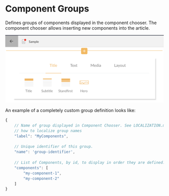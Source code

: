 # Component Groups

Defines groups of components displayed in the component chooser. The component chooser allows inserting new components into the article.

![Change Component](./images/groups.png)

An example of a completely custom group definition looks like:

```javascript
{
    // Name of group displayed in Component Chooser. See LOCALIZATION.md for information on 
    // how to localize group names
    "label": "MyComponents",

    // Unique identifier of this group.
    "name": 'group-identifier',

    // List of Components, by id, to display in order they are defined.
    "components": [
        "my-component-1",
        "my-component-2"
    ]
}
```